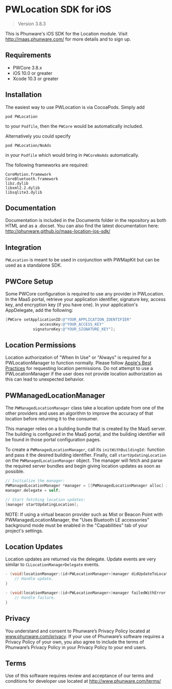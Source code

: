 PWLocation SDK for iOS
================

>Version 3.8.3

This is Phunware's iOS SDK for the Location module. Visit http://maas.phunware.com/ for more details and to sign up.

Requirements
------------

- PWCore 3.8.x
- iOS 10.0 or greater
- Xcode 10.3 or greater

Installation
------------

The easiest way to use PWLocation is via CocoaPods. Simply add

`pod PWLocation`

to your `Podfile`, then the `PWCore` would be automatically included.

Alternatively you could specify 

`pod PWLocation/NoAds`

in your `Podfile` which would bring in `PWCoreNoAds` automatically.


The following frameworks are required:

````
CoreMotion.framework
CoreBluetooth.framework
libz.dylib
libxml2.2.dylib
libsqlite3.dylib
````


Documentation
------------

Documentation is included in the Documents folder in the repository as both HTML and as a .docset. You can also find the latest documentation here: http://phunware.github.io/maas-location-ios-sdk/



Integration
-----------

`PWLocation` is meant to be used in conjunction with PWMapKit but can be used as a standalone SDK.

## PWCore Setup

Some PWCore configuration is required to use any provider in PWLocation. In the MaaS portal, retrieve your application identifier, signature key, access key, and encryption key (if you have one). In your application's AppDelegate, add the following:

````objective-c
[PWCore setApplicationID:@"YOUR_APPLICATION_IDENTIFIER"
               accessKey:@"YOUR_ACCESS_KEY"
            signatureKey:@"YOUR_SIGNATURE_KEY"];
````

## Location Permissions

Location authorization of "When In Use" or "Always" is required for a PWLocationManager to function normally. Please follow [Apple's Best Practices](https://developer.apple.com/documentation/corelocation/choosing_the_authorization_level_for_location_services) for requesting location permissions. Do not attempt to use a PWLocationManager if the user does not provide location authorization as this can lead to unexpected behavior.

## PWManagedLocationManager

The `PWManagedLocationManager` class take a location update from one of the other providers and uses an algorithm to improve the accuracy of that location before returning it to the consumer.

This manager relies on a building bundle that is created by the MaaS server. The building is configured in the MaaS portal, and the building identifier will be found in those portal configuration pages.

To create a `PWManagedLocationManager`, call its `initWithBuildingId:` function and pass it the desired building identifier. Finally, call `startUpdatingLocation` on the `PWManagedLocationManager` object. The manager will fetch and parse the required server bundles and begin giving location updates as soon as possible.

````objective-c
// Initialize the manager:
PWManagedLocationManager *manager = [[PWManagedLocationManager alloc] initWithBuildingId:<YOUR_BUILDING_IDENTIFIER>];
manager.delegate = self;

// Start fetching location updates:
[manager startUpdatingLocation];
````

NOTE: If using a virtual beacon provider such as Mist or Beacon Point with PWManagedLocationManager, the "Uses Bluetooth LE accessories" background mode must be enabled in the "Capabilities" tab of your project's settings.

## Location Updates

Location updates are returned via the delegate. Update events are very similar to `CLLocationManagerDelegate` events.

````objective-c
- (void)locationManager:(id<PWLocationManager>)manager didUpdateToLocation:(id<PWLocation>)location {
    // Handle update.
}

- (void)locationManager:(id<PWLocationManager>)manager failedWithError:(NSError *)error {
    // Handle failure.
}
````

Privacy
-----------
You understand and consent to Phunware’s Privacy Policy located at www.phunware.com/privacy. If your use of Phunware’s software requires a Privacy Policy of your own, you also agree to include the terms of Phunware’s Privacy Policy in your Privacy Policy to your end users.

Terms
-----------
Use of this software requires review and acceptance of our terms and conditions for developer use located at http://www.phunware.com/terms/
